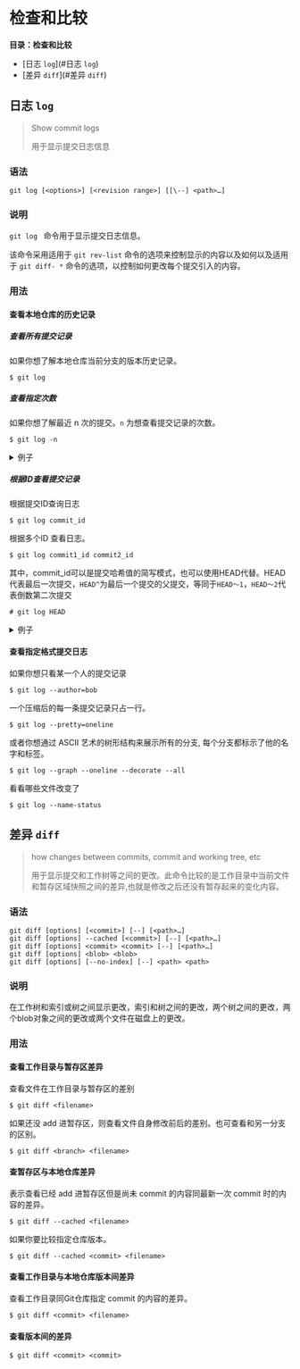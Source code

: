 # 检查和比较

**目录：检查和比较**

- [日志 `log`](#日志 `log`)
- [差异 `diff`](#差异 `diff`)

## 日志 `log`

> Show commit logs
>
> 用于显示提交日志信息

### 语法

```
git log [<options>] [<revision range>] [[\--] <path>…]
```

### 说明

`git log ` 命令用于显示提交日志信息。

该命令采用适用于 `git rev-list` 命令的选项来控制显示的内容以及如何以及适用于 `git diff- *` 命令的选项，以控制如何更改每个提交引入的内容。

### 用法

#### 查看本地仓库的历史记录

##### 查看所有提交记录

如果你想了解本地仓库当前分支的版本历史记录。

```
$ git log
```

##### 查看指定次数

如果你想了解最近 n 次的提交。`n` 为想查看提交记录的次数。

```
$ git log -n
```

<details>

<summary>例子</summary>

查看最近三次的提交记录

```
$ git log -3
```

</details>

##### 根据ID查看提交记录

根据提交ID查询日志

```
$ git log commit_id
```

根据多个ID 查看日志。

```
$ git log commit1_id commit2_id
```

其中，commit_id可以是提交哈希值的简写模式，也可以使用HEAD代替。HEAD代表最后一次提交，`HEAD^`为最后一个提交的父提交，等同于`HEAD～1`，`HEAD～2`代表倒数第二次提交

```
# git log HEAD
```

<details>

<summary>例子</summary>

```
$ git log c5f8a258babf5eec54edc794ff980d8340396592
```

</details>

#### 查看指定格式提交日志

如果你想只看某一个人的提交记录

```
$ git log --author=bob
```

一个压缩后的每一条提交记录只占一行。

```
$ git log --pretty=oneline
```

或者你想通过 ASCII 艺术的树形结构来展示所有的分支, 每个分支都标示了他的名字和标签。

```
$ git log --graph --oneline --decorate --all
```

看看哪些文件改变了

```
$ git log --name-status
```

## 差异 `diff`

> how changes between commits, commit and working tree, etc
>
> 用于显示提交和工作树等之间的更改。此命令比较的是工作目录中当前文件和暂存区域快照之间的差异,也就是修改之后还没有暂存起来的变化内容。

### 语法

```
git diff [options] [<commit>] [--] [<path>…]
git diff [options] --cached [<commit>] [--] [<path>…]
git diff [options] <commit> <commit> [--] [<path>…]
git diff [options] <blob> <blob>
git diff [options] [--no-index] [--] <path> <path>
```

### 说明

在工作树和索引或树之间显示更改，索引和树之间的更改，两个树之间的更改，两个blob对象之间的更改或两个文件在磁盘上的更改。

### 用法

#### 查看工作目录与暂存区差异

查看文件在工作目录与暂存区的差别

```
$ git diff <filename>
```

如果还没 add 进暂存区，则查看文件自身修改前后的差别。也可查看和另一分支的区别。

```
$ git diff <branch> <filename>
```

#### 查暂存区与本地仓库差异

表示查看已经 add 进暂存区但是尚未 commit 的内容同最新一次 commit 时的内容的差异。

```
$ git diff --cached <filename>
```

如果你要比较指定仓库版本。

```
$ git diff --cached <commit> <filename>
```

#### 查看工作目录与本地仓库版本间差异

查看工作目录同Git仓库指定 commit 的内容的差异。

```
$ git diff <commit> <filename>
```

#### 查看版本间的差异

```
$ git diff <commit> <commit>
```